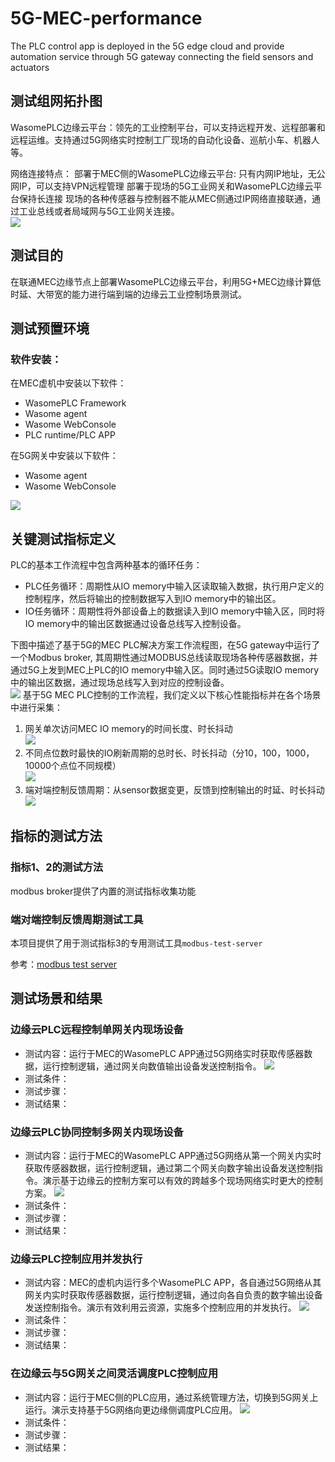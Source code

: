 # 5G-MEC-performance
The PLC control app is deployed in the 5G edge cloud and provide automation service through 5G gateway connecting the field sensors and actuators

## 测试组网拓扑图
WasomePLC边缘云平台：领先的工业控制平台，可以支持远程开发、远程部署和远程运维。支持通过5G网络实时控制工厂现场的自动化设备、巡航小车、机器人等。
 
网络连接特点：
部署于MEC侧的WasomePLC边缘云平台: 只有内网IP地址，无公网IP，可以支持VPN远程管理
部署于现场的5G工业网关和WasomePLC边缘云平台保持长连接
现场的各种传感器与控制器不能从MEC侧通过IP网络直接联通，通过工业总线或者局域网与5G工业网关连接。  
![](./doc/images/topo.png)

## 测试目的
在联通MEC边缘节点上部署WasomePLC边缘云平台，利用5G+MEC边缘计算低时延、大带宽的能力进行端到端的边缘云工业控制场景测试。

## 测试预置环境

### 软件安装：
在MEC虚机中安装以下软件：
- WasomePLC Framework
- Wasome agent 
- Wasome WebConsole
- PLC runtime/PLC APP

在5G网关中安装以下软件：
- Wasome agent 
- Wasome WebConsole  

![](./doc/images/software_install.png)

## 关键测试指标定义
PLC的基本工作流程中包含两种基本的循环任务：
- PLC任务循环：周期性从IO memory中输入区读取输入数据，执行用户定义的控制程序，然后将输出的控制数据写入到IO memory中的输出区。
- IO任务循环：周期性将外部设备上的数据读入到IO memory中输入区，同时将IO memory中的输出区数据通过设备总线写入控制设备。

下图中描述了基于5G的MEC PLC解决方案工作流程图，在5G gateway中运行了一个Modbus broker, 其周期性通过MODBUS总线读取现场各种传感器数据，并通过5G上发到MEC上PLC的IO memory中输入区。同时通过5G读取IO memory中的输出区数据，通过现场总线写入到对应的控制设备。  
![](./doc/images/metrics.png)
基于5G MEC PLC控制的工作流程，我们定义以下核心性能指标并在各个场景中进行采集：
1. 网关单次访问MEC IO memory的时间长度、时长抖动  
![](./doc/images/metric1.png)  
2. 不同点位数时最快的IO刷新周期的总时长、时长抖动（分10，100，1000，10000个点位不同规模）  
![](./doc/images/metric2.png)  
3. 端对端控制反馈周期：从sensor数据变更，反馈到控制输出的时延、时长抖动  
![](./doc/images/metric3.png)  
## 指标的测试方法

### 指标1、2的测试方法
modbus broker提供了内置的测试指标收集功能


### 端对端控制反馈周期测试工具
本项目提供了用于测试指标3的专用测试工具`modbus-test-server`  

参考：[modbus test server](./tools/mb-test-server/README.md)



## 测试场景和结果
### 边缘云PLC远程控制单网关内现场设备
- 测试内容：运行于MEC的WasomePLC APP通过5G网络实时获取传感器数据，运行控制逻辑，通过网关向数值输出设备发送控制指令。 
  ![](./doc/images/scenario1.png)  
- 测试条件：
- 测试步骤：
- 测试结果：

### 边缘云PLC协同控制多网关内现场设备
- 测试内容：运行于MEC的WasomePLC APP通过5G网络从第一个网关内实时获取传感器数据，运行控制逻辑，通过第二个网关向数字输出设备发送控制指令。演示基于边缘云的控制方案可以有效的跨越多个现场网络实时更大的控制方案。
  ![](./doc/images/scenario2.png)  
- 测试条件：
- 测试步骤：
- 测试结果：
### 边缘云PLC控制应用并发执行
- 测试内容：MEC的虚机内运行多个WasomePLC APP，各自通过5G网络从其网关内实时获取传感器数据，运行控制逻辑，通过向各自负责的数字输出设备发送控制指令。演示有效利用云资源，实施多个控制应用的并发执行。
  ![](./doc/images/scenario3.png)  
- 测试条件：
- 测试步骤：
- 测试结果：
### 在边缘云与5G网关之间灵活调度PLC控制应用
- 测试内容：运行于MEC侧的PLC应用，通过系统管理方法，切换到5G网关上运行。演示支持基于5G网络向更边缘侧调度PLC应用。
  ![](./doc/images/scenario4.png)  
- 测试条件：
- 测试步骤：
- 测试结果：

